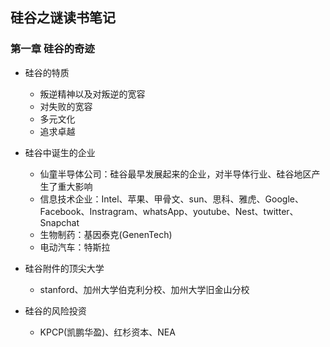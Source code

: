 ## 硅谷之谜读书笔记

### 第一章 硅谷的奇迹

- 硅谷的特质
	- 叛逆精神以及对叛逆的宽容
	- 对失败的宽容
	- 多元文化
	- 追求卓越
	
- 硅谷中诞生的企业
	- 仙童半导体公司：硅谷最早发展起来的企业，对半导体行业、硅谷地区产生了重大影响
	- 信息技术企业：Intel、苹果、甲骨文、sun、思科、雅虎、Google、Facebook、Instragram、whatsApp、youtube、Nest、twitter、Snapchat
	- 生物制药：基因泰克(GenenTech)
	- 电动汽车：特斯拉
	
- 硅谷附件的顶尖大学
	- stanford、加州大学伯克利分校、加州大学旧金山分校
	
- 硅谷的风险投资
	- KPCP(凯鹏华盈)、红杉资本、NEA